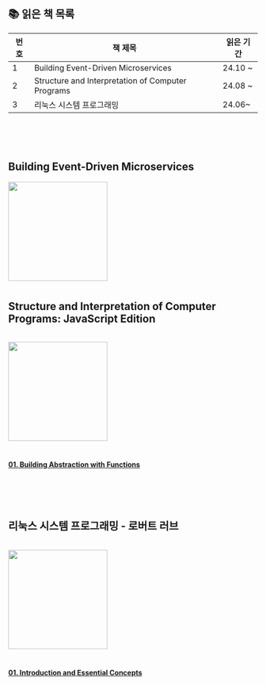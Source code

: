 
## 📚 읽은 책 목록

| 번호          | 책 제목                                                                                  | 읽은 기간       |
|------|---------------------------------------------------------------------- |----------------|
| 1       |  Building Event-Driven Microservices   | 24.10 ~  |
| 2     |  Structure and Interpretation of Computer Programs   | 24.08 ~  |
| 3    | 리눅스 시스템 프로그래밍                                                    | 24.06~ |

<br/>
<br/>
<br/>

## Building Event-Driven Microservices

<img src="https://github.com/user-attachments/assets/ce373db0-6b24-414f-a8fb-a1891dfdec1f" width="200">

<br/>

# 

## Structure and Interpretation of Computer Programs: JavaScript Edition

<br/>

<img src="https://github.com/user-attachments/assets/0e8b8e07-552b-4146-984f-14551a76314d" width="200">



<br/>

# 

#### [01. Building Abstraction with Functions](https://github.com/ssuojae/SICP/blob/main/01.md)



<br/>
<br/>
<br/>

## 리눅스 시스템 프로그래밍 - 로버트 러브

<br/>

<img src="https://github.com/user-attachments/assets/ca0280db-ebc6-482a-ba15-ba699bc0eb59" width="200">


<br/>

# 

#### [01. Introduction and Essential Concepts](https://github.com/ssuojae/book-change-life/blob/main/LSP/01.md)
